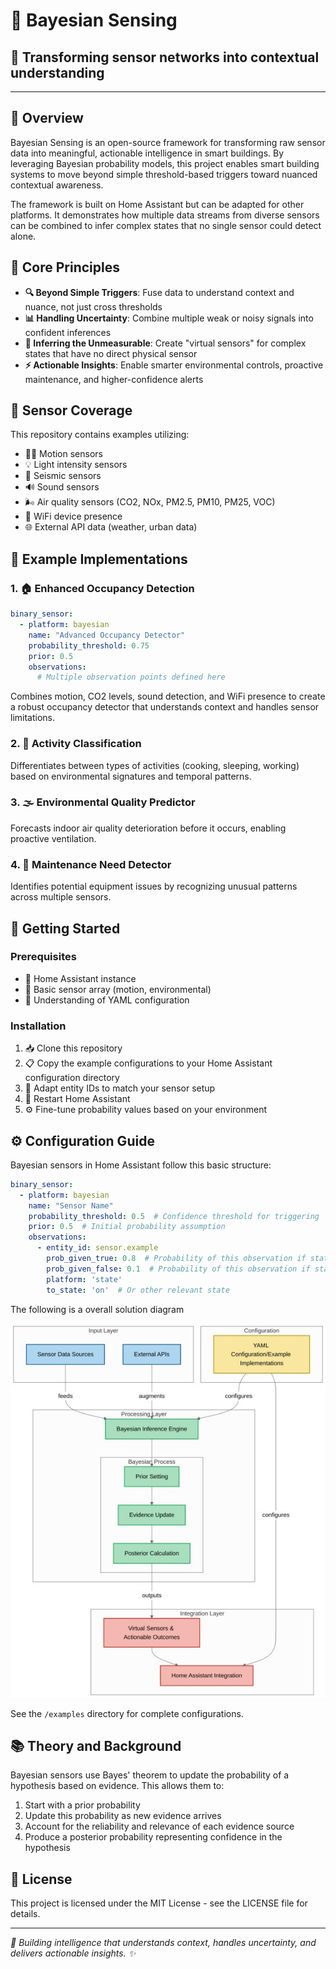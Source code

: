 # 🧠 Bayesian Sensing

## 🔄 Transforming sensor networks into contextual understanding


---

## 🌟 Overview

Bayesian Sensing is an open-source framework for transforming raw sensor data into meaningful, actionable intelligence in smart buildings. By leveraging Bayesian probability models, this project enables smart building systems to move beyond simple threshold-based triggers toward nuanced contextual awareness.

The framework is built on Home Assistant but can be adapted for other platforms. It demonstrates how multiple data streams from diverse sensors can be combined to infer complex states that no single sensor could detect alone.

## 🧩 Core Principles

- **🔍 Beyond Simple Triggers**: Fuse data to understand context and nuance, not just cross thresholds
- **📊 Handling Uncertainty**: Combine multiple weak or noisy signals into confident inferences
- **🔮 Inferring the Unmeasurable**: Create "virtual sensors" for complex states that have no direct physical sensor
- **⚡ Actionable Insights**: Enable smarter environmental controls, proactive maintenance, and higher-confidence alerts

## 📡 Sensor Coverage

This repository contains examples utilizing:

- 🏃‍♂️ Motion sensors
- 💡 Light intensity sensors
- 📳 Seismic sensors
- 🔊 Sound sensors
- 🌬️ Air quality sensors (CO2, NOx, PM2.5, PM10, PM25, VOC)
- 📱 WiFi device presence
- 🌐 External API data (weather, urban data)

## 🧪 Example Implementations

### 1. 🏠 Enhanced Occupancy Detection

```yaml
binary_sensor:
  - platform: bayesian
    name: "Advanced Occupancy Detector"
    probability_threshold: 0.75
    prior: 0.5
    observations:
      # Multiple observation points defined here
```

Combines motion, CO2 levels, sound detection, and WiFi presence to create a robust occupancy detector that understands context and handles sensor limitations.

### 2. 🎯 Activity Classification

Differentiates between types of activities (cooking, sleeping, working) based on environmental signatures and temporal patterns.

### 3. 🌫️ Environmental Quality Predictor

Forecasts indoor air quality deterioration before it occurs, enabling proactive ventilation.

### 4. 🔧 Maintenance Need Detector

Identifies potential equipment issues by recognizing unusual patterns across multiple sensors.

## 🚀 Getting Started

### Prerequisites

- 🏡 Home Assistant instance
- 📡 Basic sensor array (motion, environmental)
- 📝 Understanding of YAML configuration

### Installation

1. 📥 Clone this repository
2. 📋 Copy the example configurations to your Home Assistant configuration directory
3. 🔄 Adapt entity IDs to match your sensor setup
4. 🔄 Restart Home Assistant
5. ⚙️ Fine-tune probability values based on your environment

## ⚙️ Configuration Guide

Bayesian sensors in Home Assistant follow this basic structure:

```yaml
binary_sensor:
  - platform: bayesian
    name: "Sensor Name"
    probability_threshold: 0.5  # Confidence threshold for triggering
    prior: 0.5  # Initial probability assumption
    observations:
      - entity_id: sensor.example
        prob_given_true: 0.8  # Probability of this observation if state is true
        prob_given_false: 0.1  # Probability of this observation if state is false
        platform: 'state'
        to_state: 'on'  # Or other relevant state
```
The following is a overall solution diagram

![diagram](https://github.com/sepse/Bayesian-Sensing/blob/de4aea49875f13ce3a66ad06448ad995664b39b6/Graphics/diagram.jpg)

See the `/examples` directory for complete configurations.

## 📚 Theory and Background

Bayesian sensors use Bayes' theorem to update the probability of a hypothesis based on evidence. This allows them to:

1. Start with a prior probability
2. Update this probability as new evidence arrives
3. Account for the reliability and relevance of each evidence source
4. Produce a posterior probability representing confidence in the hypothesis

## 📜 License

This project is licensed under the MIT License - see the LICENSE file for details.

---

*🧠 Building intelligence that understands context, handles uncertainty, and delivers actionable insights. ✨*
